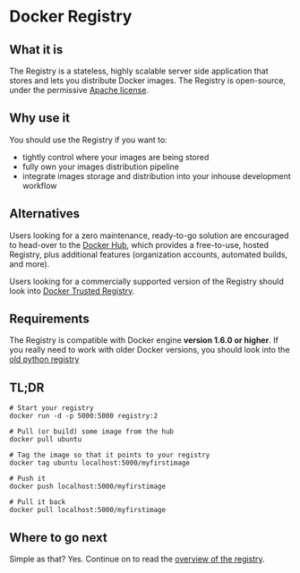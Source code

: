 <!--[metadata]>
+++
title = "Docker Registry 2.0"
description = "Introduces the Docker Registry"
keywords = ["registry, images,  repository"]
[menu.main]
parent="smn_registry"
+++
<![end-metadata]-->


# Docker Registry

## What it is

The Registry is a stateless, highly scalable server side application that stores and lets you distribute Docker images.
The Registry is open-source, under the permissive [Apache license](http://en.wikipedia.org/wiki/Apache_License).

## Why use it

You should use the Registry if you want to:

 * tightly control where your images are being stored
 * fully own your images distribution pipeline
 * integrate images storage and distribution into your inhouse development workflow

## Alternatives

Users looking for a zero maintenance, ready-to-go solution are encouraged to head-over to the [Docker Hub](https://hub.docker.com), which provides a free-to-use, hosted Registry, plus additional features (organization accounts, automated builds, and more).

Users looking for a commercially supported version of the Registry should look into [Docker Trusted Registry](https://docs.docker.com/docker-trusted-registry/).

## Requirements

The Registry is compatible with Docker engine **version 1.6.0 or higher**.
If you really need to work with older Docker versions, you should look into the [old python registry](https://github.com/docker/docker-registry)

## TL;DR

```
# Start your registry
docker run -d -p 5000:5000 registry:2

# Pull (or build) some image from the hub
docker pull ubuntu

# Tag the image so that it points to your registry
docker tag ubuntu localhost:5000/myfirstimage

# Push it
docker push localhost:5000/myfirstimage

# Pull it back
docker pull localhost:5000/myfirstimage
```

## Where to go next

Simple as that? Yes. Continue on to read the [overview of the registry](introduction.md).



 